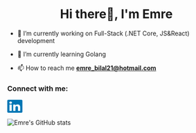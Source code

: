 <h1 align="center">Hi there👋, I'm Emre</h1>

- 🔭 I’m currently working on Full-Stack (.NET Core, JS&React) development

- 🌱 I’m currently learning Golang

- 📫 How to reach me **emre_bilal21@hotmail.com**

<h3 align="left">Connect with me:</h3>
<p align="left">
<a href="https://linkedin.com/in/emrebilal21" target="_blank"><img align="center" src="https://raw.githubusercontent.com/emrebilal/emrebilal/main/assets/linkedin.svg" alt="emrebilal21" height="30" width="35" /></a>
</p>

![Emre's GitHub stats](https://github-readme-stats.vercel.app/api?username=emrebilal&count_private=true&show_icons=true&theme=radical)
